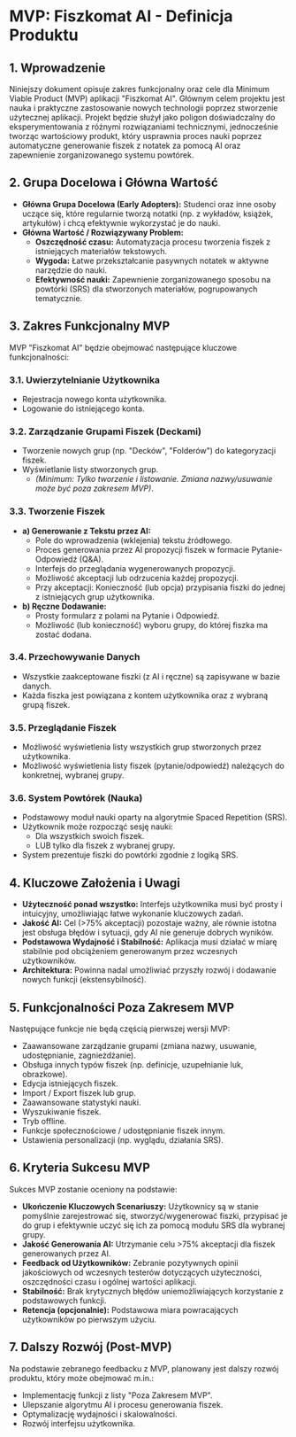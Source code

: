 # MVP: Fiszkomat AI - Definicja Produktu

## 1. Wprowadzenie

Niniejszy dokument opisuje zakres funkcjonalny oraz cele dla Minimum Viable Product (MVP) aplikacji "Fiszkomat AI". Głównym celem projektu jest nauka i praktyczne zastosowanie nowych technologii poprzez stworzenie użytecznej aplikacji. Projekt będzie służył jako poligon doświadczalny do eksperymentowania z różnymi rozwiązaniami technicznymi, jednocześnie tworząc wartościowy produkt, który usprawnia proces nauki poprzez automatyczne generowanie fiszek z notatek za pomocą AI oraz zapewnienie zorganizowanego systemu powtórek.

## 2. Grupa Docelowa i Główna Wartość

* **Główna Grupa Docelowa (Early Adopters):** Studenci oraz inne osoby uczące się, które regularnie tworzą notatki (np. z wykładów, książek, artykułów) i chcą efektywnie wykorzystać je do nauki.
* **Główna Wartość / Rozwiązywany Problem:**
    * **Oszczędność czasu:** Automatyzacja procesu tworzenia fiszek z istniejących materiałów tekstowych.
    * **Wygoda:** Łatwe przekształcanie pasywnych notatek w aktywne narzędzie do nauki.
    * **Efektywność nauki:** Zapewnienie zorganizowanego sposobu na powtórki (SRS) dla stworzonych materiałów, pogrupowanych tematycznie.

## 3. Zakres Funkcjonalny MVP

MVP "Fiszkomat AI" będzie obejmować następujące kluczowe funkcjonalności:

### 3.1. Uwierzytelnianie Użytkownika
* Rejestracja nowego konta użytkownika.
* Logowanie do istniejącego konta.

### 3.2. Zarządzanie Grupami Fiszek (Deckami)
* Tworzenie nowych grup (np. "Decków", "Folderów") do kategoryzacji fiszek.
* Wyświetlanie listy stworzonych grup.
    * *(Minimum: Tylko tworzenie i listowanie. Zmiana nazwy/usuwanie może być poza zakresem MVP)*.

### 3.3. Tworzenie Fiszek
* **a) Generowanie z Tekstu przez AI:**
    * Pole do wprowadzenia (wklejenia) tekstu źródłowego.
    * Proces generowania przez AI propozycji fiszek w formacie Pytanie-Odpowiedź (Q&A).
    * Interfejs do przeglądania wygenerowanych propozycji.
    * Możliwość akceptacji lub odrzucenia każdej propozycji.
    * Przy akceptacji: Konieczność (lub opcja) przypisania fiszki do jednej z istniejących grup użytkownika.
* **b) Ręczne Dodawanie:**
    * Prosty formularz z polami na Pytanie i Odpowiedź.
    * Możliwość (lub konieczność) wyboru grupy, do której fiszka ma zostać dodana.

### 3.4. Przechowywanie Danych
* Wszystkie zaakceptowane fiszki (z AI i ręczne) są zapisywane w bazie danych.
* Każda fiszka jest powiązana z kontem użytkownika oraz z wybraną grupą fiszek.

### 3.5. Przeglądanie Fiszek
* Możliwość wyświetlenia listy wszystkich grup stworzonych przez użytkownika.
* Możliwość wyświetlenia listy fiszek (pytanie/odpowiedź) należących do konkretnej, wybranej grupy.

### 3.6. System Powtórek (Nauka)
* Podstawowy moduł nauki oparty na algorytmie Spaced Repetition (SRS).
* Użytkownik może rozpocząć sesję nauki:
    * Dla wszystkich swoich fiszek.
    * LUB tylko dla fiszek z wybranej grupy.
* System prezentuje fiszki do powtórki zgodnie z logiką SRS.

## 4. Kluczowe Założenia i Uwagi

* **Użyteczność ponad wszystko:** Interfejs użytkownika musi być prosty i intuicyjny, umożliwiając łatwe wykonanie kluczowych zadań.
* **Jakość AI:** Cel (>75% akceptacji) pozostaje ważny, ale równie istotna jest obsługa błędów i sytuacji, gdy AI nie generuje dobrych wyników.
* **Podstawowa Wydajność i Stabilność:** Aplikacja musi działać w miarę stabilnie pod obciążeniem generowanym przez wczesnych użytkowników.
* **Architektura:** Powinna nadal umożliwiać przyszły rozwój i dodawanie nowych funkcji (ekstensybilność).

## 5. Funkcjonalności Poza Zakresem MVP

Następujące funkcje nie będą częścią pierwszej wersji MVP:
* Zaawansowane zarządzanie grupami (zmiana nazwy, usuwanie, udostępnianie, zagnieżdżanie).
* Obsługa innych typów fiszek (np. definicje, uzupełnianie luk, obrazkowe).
* Edycja istniejących fiszek.
* Import / Export fiszek lub grup.
* Zaawansowane statystyki nauki.
* Wyszukiwanie fiszek.
* Tryb offline.
* Funkcje społecznościowe / udostępnianie fiszek innym.
* Ustawienia personalizacji (np. wyglądu, działania SRS).

## 6. Kryteria Sukcesu MVP

Sukces MVP zostanie oceniony na podstawie:
* **Ukończenie Kluczowych Scenariuszy:** Użytkownicy są w stanie pomyślnie zarejestrować się, stworzyć/wygenerować fiszki, przypisać je do grup i efektywnie uczyć się ich za pomocą modułu SRS dla wybranej grupy.
* **Jakość Generowania AI:** Utrzymanie celu >75% akceptacji dla fiszek generowanych przez AI.
* **Feedback od Użytkowników:** Zebranie pozytywnych opinii jakościowych od wczesnych testerów dotyczących użyteczności, oszczędności czasu i ogólnej wartości aplikacji.
* **Stabilność:** Brak krytycznych błędów uniemożliwiających korzystanie z podstawowych funkcji.
* **Retencja (opcjonalnie):** Podstawowa miara powracających użytkowników po pierwszym użyciu.

## 7. Dalszy Rozwój (Post-MVP)

Na podstawie zebranego feedbacku z MVP, planowany jest dalszy rozwój produktu, który może obejmować m.in.:
* Implementację funkcji z listy "Poza Zakresem MVP".
* Ulepszanie algorytmu AI i procesu generowania fiszek.
* Optymalizację wydajności i skalowalności.
* Rozwój interfejsu użytkownika.